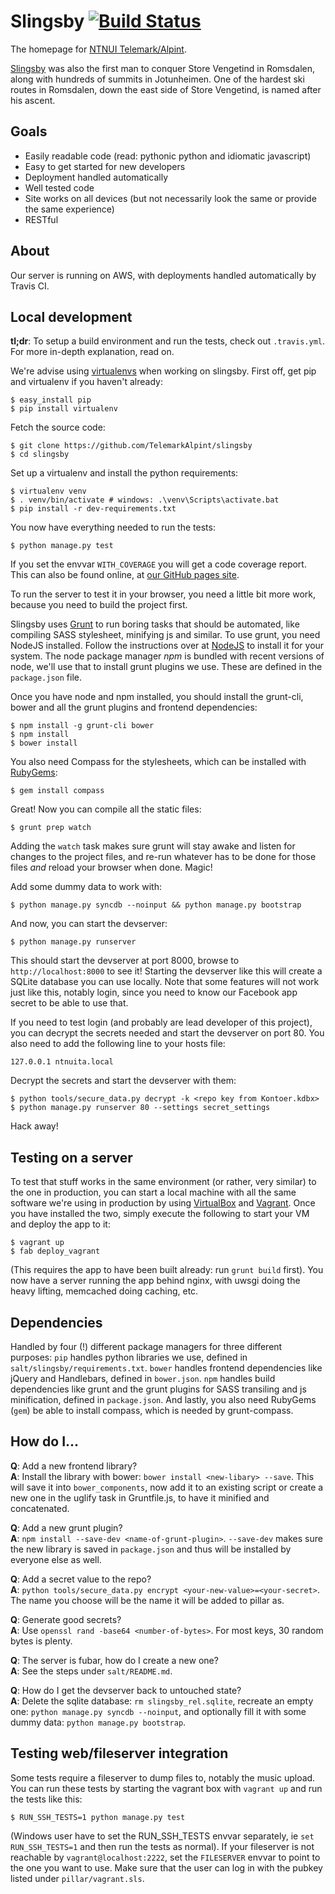Slingsby [![Build Status](https://travis-ci.org/TelemarkAlpint/slingsby.png?branch=master)](https://travis-ci.org/TelemarkAlpint/slingsby)
========

The homepage for [NTNUI Telemark/Alpint](http://ntnuita.no).

[Slingsby](http://en.wikipedia.org/wiki/William_Slingsby) was also the first man to conquer Store
Vengetind in Romsdalen, along with hundreds of summits in Jotunheimen. One of the hardest ski
routes in Romsdalen, down the east side of Store Vengetind, is named after his ascent.


Goals
-----

* Easily readable code (read: pythonic python and idiomatic javascript)
* Easy to get started for new developers
* Deployment handled automatically
* Well tested code
* Site works on all devices (but not necessarily look the same or provide the same experience)
* RESTful


About
-----

Our server is running on AWS, with deployments handled automatically by Travis CI.


Local development
-----------------

**tl;dr**: To setup a build environment and run the tests, check out `.travis.yml`. For more
in-depth explanation, read on.

We're advise using [virtualenvs](http://virtualenv.readthedocs.org/en/latest/virtualenv.html) when
working on slingsby. First off, get pip and virtualenv if you haven't already:

    $ easy_install pip
    $ pip install virtualenv

Fetch the source code:

    $ git clone https://github.com/TelemarkAlpint/slingsby
    $ cd slingsby

Set up a virtualenv and install the python requirements:

    $ virtualenv venv
    $ . venv/bin/activate # windows: .\venv\Scripts\activate.bat
    $ pip install -r dev-requirements.txt

You now have everything needed to run the tests:

    $ python manage.py test

If you set the envvar `WITH_COVERAGE` you will get a code coverage report. This can also be found
online, at [our GitHub pages site](https://telemarkalpint.github.com/slingsby).

To run the server to test it in your browser, you need a little bit more work, because you need to
build the project first.

Slingsby uses [Grunt](http://gruntjs.com/) to run boring tasks that should be automated, like
compiling SASS stylesheet, minifying js and similar. To use grunt, you need NodeJS installed.
Follow the instructions over at [NodeJS](http://nodejs.org/) to install it for your system. The
node package manager *npm* is bundled with recent versions of node, we'll use that to install grunt
plugins we use. These are defined in the `package.json` file.

Once you have node and npm installed, you should install the grunt-cli, bower and all the grunt
plugins and frontend dependencies:

    $ npm install -g grunt-cli bower
    $ npm install
    $ bower install

You also need Compass for the stylesheets, which can be installed with
[RubyGems](https://rubygems.org/):

    $ gem install compass

Great! Now you can compile all the static files:

    $ grunt prep watch

Adding the `watch` task makes sure grunt will stay awake and listen for changes to the project
files, and re-run whatever has to be done for those files *and* reload your browser when done.
Magic!

Add some dummy data to work with:

    $ python manage.py syncdb --noinput && python manage.py bootstrap

And now, you can start the devserver:

    $ python manage.py runserver

This should start the devserver at port 8000, browse to `http://localhost:8000` to see it!
Starting the devserver like this will create a SQLite database you can use locally. Note that some
features will not work just like this, notably login, since you need to know our Facebook app
secret to be able to use that.

If you need to test login (and probably are lead developer of this project), you can decrypt the
secrets needed and start the devserver on port 80. You also need to add the following line to your
hosts file:

    127.0.0.1 ntnuita.local

Decrypt the secrets and start the devserver with them:

    $ python tools/secure_data.py decrypt -k <repo key from Kontoer.kdbx>
    $ python manage.py runserver 80 --settings secret_settings

Hack away!


Testing on a server
-------------------

To test that stuff works in the same environment (or rather, very similar) to the one in
production, you can start a local machine with all the same software we're using in production by
using [VirtualBox](https://www.virtualbox.org/) and [Vagrant](http://www.vagrantup.com/). Once you
have installed the two, simply execute the following to start your VM and deploy the app to it:

    $ vagrant up
    $ fab deploy_vagrant

(This requires the app to have been built already: run `grunt build` first). You now have a server
running the app behind nginx, with uwsgi doing the heavy lifting, memcached doing caching, etc.


Dependencies
------------

Handled by four (!) different package managers for three different purposes: `pip` handles python
libraries we use, defined in `salt/slingsby/requirements.txt`. `bower` handles frontend
dependencies like jQuery and Handlebars, defined in `bower.json`. `npm` handles build dependencies
like grunt and the grunt plugins for SASS transiling and js minification, defined in
`package.json`. And lastly, you also need RubyGems (`gem`) be able to install compass, which is
needed by grunt-compass.


How do I...
-----------

**Q**: Add a new frontend library?  
**A**: Install the library with bower: `bower install <new-libary> --save`. This will save it into
`bower_components`, now add it to an existing script or create a new one in the uglify task in
Gruntfile.js, to have it minified and concatenated.

**Q**: Add a new grunt plugin?  
**A**: `npm install --save-dev <name-of-grunt-plugin>`. `--save-dev` makes sure the new library is
saved in `package.json` and thus will be installed by everyone else as well.

**Q**: Add a secret value to the repo?  
**A**: `python tools/secure_data.py encrypt <your-new-value>=<your-secret>`. The name you choose
will be the name it will be added to pillar as.

**Q**: Generate good secrets?  
**A**: Use `openssl rand -base64 <number-of-bytes>`. For most keys, 30 random bytes is plenty.

**Q**: The server is fubar, how do I create a new one?  
**A**: See the steps under `salt/README.md`.

**Q**: How do I get the devserver back to untouched state?  
**A**: Delete the sqlite database: `rm slingsby_rel.sqlite`, recreate an empty one: `python
manage.py syncdb --noinput`, and optionally fill it with some dummy data: `python manage.py
bootstrap`.


Testing web/fileserver integration
----------------------------------

Some tests require a fileserver to dump files to, notably the music upload. You can run these tests
by starting the vagrant box with `vagrant up` and run the tests like this:

    $ RUN_SSH_TESTS=1 python manage.py test

(Windows user have to set the RUN_SSH_TESTS envvar separately, ie `set RUN_SSH_TESTS=1` and then
run the tests as normal). If your fileserver is not reachable by `vagrant@localhost:2222`, set
the `FILESERVER` envvar to point to the one you want to use. Make sure that the user can log in
with the pubkey listed under `pillar/vagrant.sls`.
